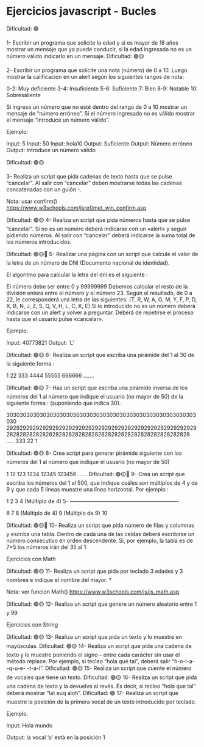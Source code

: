 # Ejercicios javascript - Bucles
Dificultad:  🟢

1- Escribir un programa que solicite la edad y si es mayor de 18 años mostrar un mensaje que ya puede conducir, si la edad ingresada no es un número válido indicarlo en un mensaje.
Dificultad:  🟢🟡

2- Escribir un programa que solicite una nota (número) de 0  a 10. Luego mostrar la calificación en un alert según los siguientes rangos de nota:

0-2: Muy deficiente
3-4: Insuficiente
5-6: Suficiente
7: Bien
8-9: Notable
10: Sobresaliente

Si ingreso un número que no esté dentro del rango de 0 a 10 mostrar un mensaje de “número erróneo”. Si el número ingresado no es válido mostrar el mensaje “Introduce un número válido”.

Ejemplo:



Input: 5
Input: 50
Input: hola10
Output: Suficiente
Output: Número erróneo
Output: Introduce un número válido


Dificultad:  🟢🟡
 
3- Realiza un script que pida cadenas de texto  hasta que se pulse “cancelar”. Al salir con “cancelar” deben mostrarse todas las cadenas concatenadas con un guión -.

Nota: usar confirm() https://www.w3schools.com/jsref/met_win_confirm.asp

Dificultad:  🟢🟡
4- Realiza un script que pida números hasta que se pulse “cancelar”. Si no es un número deberá indicarse con un «alert» y seguir pidiendo números. Al salir con “cancelar” deberá indicarse la suma total de los números introducidos.

Dificultad:  🟢🟡🔴
5- Realizar una página con un script que calcule el valor de la letra de un número de DNI (Documento nacional de identidad).

El algoritmo para calcular la letra del dni es el siguiente :

El número debe ser entre 0 y 99999999
Debemos calcular el resto de la división entera entre el número y el número 23.
Según el resultado, de 0 a 22, le corresponderá una letra de las siguientes:  (T, R, W, A, G, M, Y, F, P, D, X, B, N, J, Z, S, Q, V, H, L, C, K, E) 
Si lo introducido no es un número deberá indicarse con un alert y volver a preguntar.
Deberá de repetirse el proceso hasta que el usuario pulse «cancelar».

Ejemplo: 



Input:  40773821 
Output: ‘L’


Dificultad:  🟢🟡
6- Realiza un script que escriba una pirámide del 1 al 30 de la siguiente forma :

1
22
333
4444
55555
666666
…….

Dificultad:  🟢🟡
7- Haz un script que escriba una pirámide inversa de los números del 1 al número que indique el usuario (no mayor de 50)  de la siguiente forma : (suponiendo que indica 30).

303030303030303030303030303030303030303030303030303030303030
2929292929292929292929292929292929292929292929292929292929
28282828282828282828282828282828282828282828282828282828
…..
333
22
1

Dificultad:  🟢🟡
8- Crea script para generar pirámide siguiente con los números del 1 al número que indique el usuario (no mayor de 50) 

1
12
123
1234
12345
123456
……
Dificultad:  🟢🟡🔴
9- Crea un script que escriba los números del 1 al 500, que indique cuáles son múltiplos de 4 y de 9 y que cada 5 líneas muestre una línea horizontal. Por ejemplo :

1
2
3
4 (Múltiplo de 4)
5-
————————————————————-

6
7
8 (Múltiplo de 4)
9 (Múltiplo de 9)
10

Dificultad:  🟢🟡🔴
10- Realiza un script que pida número de filas y columnas y escriba una tabla. Dentro de cada una de las celdas deberá escribirse un número consecutivo en orden descendente. Si, por ejemplo, la tabla es de 7×5 los números irán del 35 al 1.

Ejercicios con Math


Dificultad:  🟢🟡
11- Realiza un script que pida por teclado 3 edades y 3 nombres e indique el nombre del mayor. *

Nota: ver funcion Math() https://www.w3schools.com/js/js_math.asp

Dificultad:  🟢🟡
12- Realiza un script que genere un número aleatorio entre 1 y 99


Ejercicios con String


Dificultad:  🟢🟡
13- Realiza un script que pida un texto y lo muestre en mayúsculas.
Dificultad:  🟢🟡
14- Realiza un script que pida una cadena de texto y lo muestre poniendo el signo – entre cada carácter sin usar el método replace. Por ejemplo, si tecleo “hola qué tal”, deberá salir “h-o-l-a- -q-u-e- -t-a-l”.
Dificultad:  🟢🟡
15- Realiza un script que cuente el número de vocales que tiene un texto.
Dificultad:  🟢🟡
16- Realiza un script que pida una cadena de texto y la devuelva al revés. Es decir, si tecleo “hola que tal” deberá mostrar “lat euq aloh”.
Dificultad:  🟢
17- Realiza un script que muestre la posición de la primera vocal de un texto introducido por teclado.

Ejemplo:

Input: Hola mundo

Output: la vocal ‘o’ está en la posición 1


